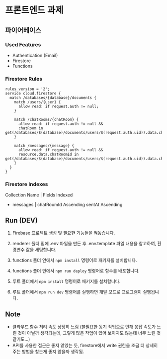 # 프론트엔드 과제

## 파이어베이스

### Used Features

- Authentication (Email)
- Firestore
- Functions

### Firestore Rules

```yxml
rules_version = '2';
service cloud.firestore {
  match /databases/{database}/documents {
    match /users/{user} {
      allow read: if request.auth != null;
    }

    match /chatRooms/{chatRoom} {
      allow read: if request.auth != null &&
      chatRoom in	get(/databases/$(database)/documents/users/$(request.auth.uid)).data.chats;
    }

    match /messages/{message} {
      allow read: if request.auth != null &&
      resource.data.chatRoomId in	get(/databases/$(database)/documents/users/$(request.auth.uid)).data.chats;
    }
  }
}
```

### Firestore Indexes

Collection Name | Fields Indexed

- messages | chatRoomId Ascending sentAt Ascending

## Run (DEV)

1. Firebase 프로젝트 생성 및 필요한 기능들을 켜놓습니다.

2. renderer 폴더 밑에 .env 파일을 만든 후 .env.template 파일 내용을 참고하여, 환경변수 값을 세팅합니다.

3. functions 폴더 안에서 `npm install` 명령어로 패키지를 설치합니다.

4. functions 폴더 안에서 `npm run deploy` 명령어로 함수를 배포합니다.

5. 루트 폴더에서 `npm install` 명령어로 패키지를 설치합니다.

6. 루트 폴더에서 `npm run dev` 명령어를 실행하면 개발 모드로 프로그램이 실행됩니다.

## Note

- 클라우드 함수 처리 속도 상당히 느림 (불필요한 동기 작업으로 인해 응답 속도가 느린 것이 아닐까 생각되는데, 그렇게 많은 작업이 있어 보이지도 않는데 너무 느린 것 같기도...)
- API를 사용한 접근은 좋지 않았는 듯, firestore에서 write 권한을 조금 더 상세히 주는 방법을 찾는게 좋지 않을까 생각됨.
